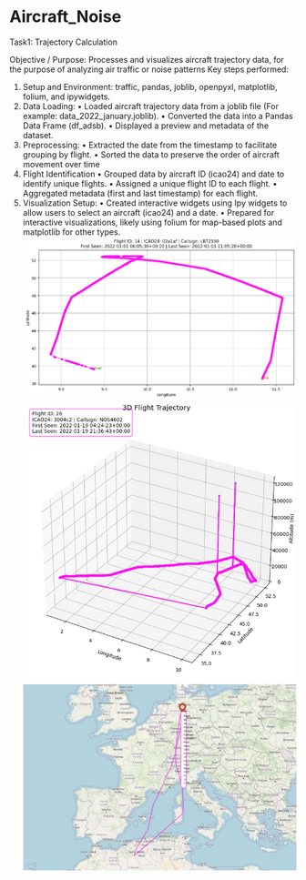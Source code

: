 # Aircraft_Noise

Task1: Trajectory Calculation 

Objective / Purpose: Processes and visualizes aircraft trajectory data, for the purpose of analyzing air traffic or noise patterns
Key steps performed:

1. Setup and Environment: traffic, pandas, joblib, openpyxl, matplotlib, folium, and ipywidgets.
2. Data Loading: 
•	Loaded aircraft trajectory data from a  joblib file (For example: data_2022_january.joblib).
•	Converted the data into a Pandas Data Frame (df_adsb).
•	Displayed a preview and metadata of the dataset.
3. Preprocessing:
•	Extracted the date from the timestamp to facilitate grouping by flight.
•	Sorted the data to preserve the order of aircraft movement over time
4. Flight Identification 
•	Grouped data by aircraft ID (icao24) and date to identify unique flights.
•	Assigned a unique flight ID to each flight.
•	Aggregated metadata (first and last timestamp) for each flight.
5.   Visualization Setup:
•	Created interactive widgets using Ipy widgets to allow users to select an aircraft (icao24) and a date.
•	Prepared for interactive visualizations, likely using folium for map-based plots and matplotlib for other types.
![Simple Graph Plot](Images/simpleGraph.png)
![3D Plot](Images/3DGraph.png)
![Folium Plot](Images/FoliumGraph.png)


